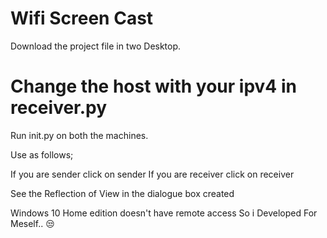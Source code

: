 # Wifi Screen Cast

Download the project file in two Desktop.

# Change the host with your ipv4 in receiver.py

Run init.py on both the machines.

Use as follows;

If you are sender click on sender 
If you are receiver click on receiver

See the Reflection of View in the dialogue box created

Windows 10 Home edition doesn't have remote access So i Developed For Meself.. 😒
